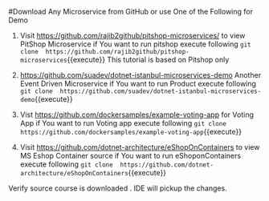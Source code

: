 #Download Any Microservice from GitHub or use One of the Following for Demo

1. Visit https://github.com/rajib2github/pitshop-microservices/ to view PitShop Microservice
if You want to run pitshop  execute following
`git clone  https://github.com/rajib2github/pitshop-microservices`{{execute}}
This tutorial is based on Pitshop only


2. https://github.com/suadev/dotnet-istanbul-microservices-demo Another Event Driven Microservice
if You want to run Product  execute following
`git clone  https://github.com/suadev/dotnet-istanbul-microservices-demo`{{execute}}

3. Vist https://github.com/dockersamples/example-voting-app for Voting App 
if You want to run Voting app  execute following
`git clone  https://github.com/dockersamples/example-voting-app`{{execute}}


4. Visit https://github.com/dotnet-architecture/eShopOnContainers to view MS Eshop Container source
if You want to run eShoponContainers  execute following
`git clone  https://github.com/dotnet-architecture/eShopOnContainers`{{execute}}

Verify source course is downloaded . IDE will pickup the changes.